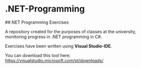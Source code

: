 # .NET-Programming
##.NET Programming Exercises

A repository created for the purposes of classes at the university, monitoring progress in .NET programming in C#.

Exercises have been written using **Visual Studio-IDE**.

You can download this tool here: https://visualstudio.microsoft.com/pl/downloads/
